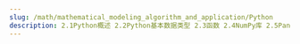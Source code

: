 ```yaml
---
slug: /math/mathematical_modeling_algorithm_and_application/Python
description: 2.1Python概述 2.2Python基本数据类型 2.3函数 2.4NumPy库 2.5Pandas库 2.6文件操作 2.7 SciPy库 2.8SymPy库 2.9Matplotlib库
---
```

